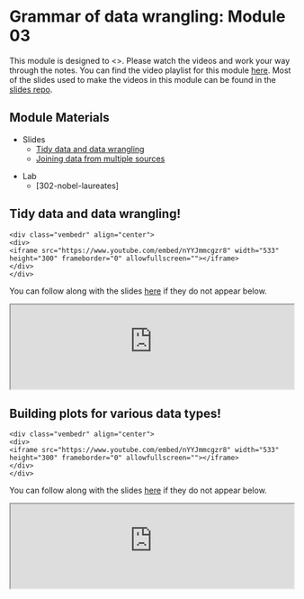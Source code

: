 


# Grammar of data wrangling: Module 03

This module is designed to <>. Please watch the videos and work your way through the notes. You can find the video playlist for this module [here](https://www.youtube.com/playlist?list=PLKrrdtYgOUYao_7t5ycK4KDXNKaY-ECup). Most of the slides used to make the videos in this module can be found in the [slides repo](https://github.com/DataScience4Psych/slides).


## Module Materials

* Slides
  * [Tidy data and data wrangling](https://datascience4psych.github.io/slides/u1_d05-data-wrangle/u1_d05-data-wrangle.html)
  * [Joining data from multiple sources](https://datascience4psych.github.io/slides/u1_d06-data-join/u1_d06-data-join.html)
<!-- 
* Activities
  * [Star Wars!](https://github.com/DataScience4Psych/ae-03-starwars-dataviz)
-->  
* Lab
	* [302-nobel-laureates]


## Tidy data and data wrangling!


```{=html}
<div class="vembedr" align="center">
<div>
<iframe src="https://www.youtube.com/embed/nYYJmmcgzr8" width="533" height="300" frameborder="0" allowfullscreen=""></iframe>
</div>
</div>
```

You can follow along with the slides [here](https://datascience4psych.github.io/slides/u1_d05-data-wrangle/u1_d05-data-wrangle.html) if they do not appear below.

<iframe seamless width="100%" frameborde="0" src="https://datascience4psych.github.io/slides/u1_d05-data-wrangle/u1_d05-data-wrangle.html"></iframe>


## Building plots for various data types!


```{=html}
<div class="vembedr" align="center">
<div>
<iframe src="https://www.youtube.com/embed/nYYJmmcgzr8" width="533" height="300" frameborder="0" allowfullscreen=""></iframe>
</div>
</div>
```

You can follow along with the slides [here](https://datascience4psych.github.io/slides/u1_d06-data-join/u1_d06-data-join.html) if they do not appear below.

<iframe seamless width="100%" frameborde="0" src="https://datascience4psych.github.io/slides/u1_d06-data-join/u1_d06-data-join.html"></iframe>


<!-- 

## Activity 03: Star Wars!

<iframe seamless width="100%" frameborde="0" src="https://datascience4psych.github.io/slides/u1_d04-data-viz-2/u1_d04-data-viz-2.html#19"></iframe>

You can find the materials for the Star Wars activity [here](https://github.com/DataScience4Psych/ae-03-starwars-dataviz). The compiled version should look something like the following...

<iframe seamless width="100%" frameborde="0" src="https://datascience4psych.github.io/ae-03-starwars-dataviz/starwars.html"></iframe>
-->
